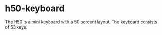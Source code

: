 # h50-keyboard
The H50 is a mini keyboard with a 50 percent layout. The keyboard consists of 53 keys.
